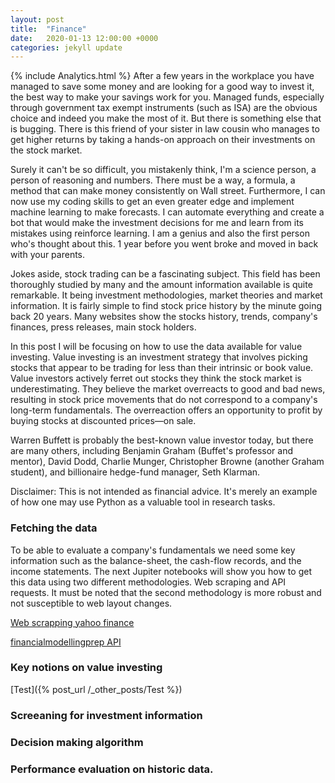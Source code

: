 ```yaml
---
layout: post
title:  "Finance"
date:   2020-01-13 12:00:00 +0000
categories: jekyll update
---
```

{% include Analytics.html %}
After a few years in the workplace you have managed to save some money and are looking for a good way to invest it, the best way to make your savings work for you. Managed funds, especially through government tax exempt instruments (such as ISA) are the obvious choice and indeed you make the most of it. But there is something else that is bugging. There is this friend of your sister in law cousin who manages to get higher returns by taking a hands-on approach on their investments on the stock market.

Surely it can't be so difficult, you mistakenly think, I'm a science person, a person of reasoning and numbers. There must be a way, a formula, a method that can make money consistently on Wall street. Furthermore, I can now use my coding skills to get an even greater edge and implement machine learning to make forecasts. I can automate everything and create a bot that would make the investment decisions for me and learn from its mistakes using reinforce learning. I am a genius and also the first person who's thought about this. 1 year before you went broke and moved in back with your parents.

Jokes aside, stock trading can be a fascinating subject. This field has been thoroughly studied by many and the amount information available is quite remarkable. It being investment methodologies, market theories and market information. It is fairly simple to find stock price history by the minute going back 20 years. Many websites show the stocks history, trends, company's finances, press releases, main stock holders.

In this post I will be focusing on how to use the data available for value investing. Value investing is an investment strategy that involves picking stocks that appear to be trading for less than their intrinsic or book value. Value investors actively ferret out stocks they think the stock market is underestimating. They believe the market overreacts to good and bad news, resulting in stock price movements that do not correspond to a company's long-term fundamentals. The overreaction offers an opportunity to profit by buying stocks at discounted prices—on sale.

Warren Buffett is probably the best-known value investor today, but there are many others, including Benjamin Graham (Buffet's professor and mentor), David Dodd, Charlie Munger, Christopher Browne (another Graham student), and billionaire hedge-fund manager, Seth Klarman.

Disclaimer: This is not intended as financial advice. It's merely an example of how one may use Python as a valuable tool in research tasks.

### Fetching the data

To be able to evaluate a company's fundamentals we need some key information such as the balance-sheet, the cash-flow records, and the income statements. The next Jupiter notebooks will show you how to get this data using two different methodologies. Web scraping and API requests. It must be noted that the second methodology is more robust and not susceptible to web layout changes.

[Web scrapping yahoo finance](/Files/web_scrapping.html)

[financialmodellingprep API](/Files/financialmodellingprep.html)

### Key notions on value investing
[Test]({% post_url /_other_posts/Test %})

### Screeaning for investment information


### Decision making algorithm


### Performance evaluation on historic data.

